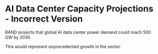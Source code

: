 # AI Data Center Capacity Projections - Incorrect Version

RAND projects that global AI data center power demand could reach 500 GW by 2030.

This would represent unprecedented growth in the sector.

